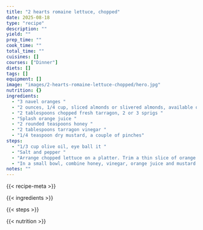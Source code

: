 ```yaml
---
title: "2 hearts romaine lettuce, chopped"
date: 2025-08-18
type: "recipe"
description: ""
yield: ""
prep_time: ""
cook_time: ""
total_time: ""
cuisines: []
courses: ["Dinner"]
diets: []
tags: []
equipment: []
image: "images/2-hearts-romaine-lettuce-chopped/hero.jpg"
nutrition: {}
ingredients:
  - "3 navel oranges "
  - "2 ounces, 1/4 cup, sliced almonds or slivered almonds, available on the baking aisle, toasted "
  - "2 tablespoons chopped fresh tarragon, 2 or 3 sprigs "
  - "Splash orange juice "
  - "2 rounded teaspoons honey "
  - "2 tablespoons tarragon vinegar "
  - "1/4 teaspoon dry mustard, a couple of pinches"
steps:
  - "1/3 cup olive oil, eye ball it "
  - "Salt and pepper "
  - "Arrange chopped lettuce on a platter. Trim a thin slice of orange skin down to the flesh off the top and bottom of the orange. Stand the orange upright and trim off strips of the remaining peel working from top to bottom around the orange. Cut each orange then in 1/2 lengthwise. Slice the 1/2 oranges into 1/2 moon shapes. Arrange the sliced oranges around the chopped romaine. Lightly toast the almonds in a small skillet over moderate heat or in a toaster or conventional oven. Top the romaine and oranges with toasted almonds and chopped tarragon. "
  - "In a small bowl, combine honey, vinegar, orange juice and mustard with a whisk. Stream in the oil while continuing to whisk the dressing to combine it. Pour the dressing evenly over the entire salad platter in a slow, thin stream. Season the salad with salt and pepper. The salad is pretty as is, no tossing."
notes: ""
---
```

{{< recipe-meta >}}

{{< ingredients >}}

{{< steps >}}

{{< nutrition >}}
